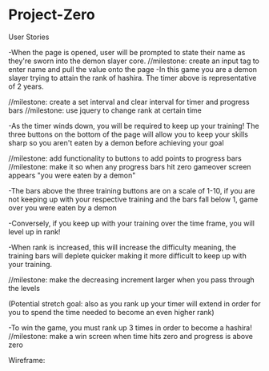 # Project-Zero

User Stories


-When the page is opened, user will be prompted to state their name as they're sworn into the demon slayer core.
//milestone: create an input tag to enter name and pull the value onto the page
-In this game you are a demon slayer trying to attain the rank of hashira. The timer above is representative of 2 years.

//milestone: create a set interval and clear interval for timer and progress bars
//milestone: use jquery to change rank at certain time

-As the timer winds down, you will be required to keep up your training! The three buttons on the bottom of the page will allow you to keep your skills sharp so you aren't eaten by a demon before achieving your goal

//milestone: add functionality to buttons to add points to progress bars
//milestone: make it so when any progress bars hit zero gameover screen appears "you were eaten by a demon"

-The bars above the three training buttons are on a scale of 1-10, if you are not keeping up with your respective training and the bars fall below 1, game over you were eaten by a demon

-Conversely, if you keep up with your training over the time frame, you will level up in rank!

-When rank is increased, this will increase the difficulty meaning, the training bars will deplete quicker making it more difficult to keep up with your training.

//milestone: make the decreasing increment larger when you pass through the levels

(Potential stretch goal: also as you rank up your timer will extend in order for you to spend the time needed to become an even higher rank)

-To win the game, you must rank up 3 times in order to become a hashira! 
//milestone: make a win screen when time hits zero and progress is above zero


Wireframe:

